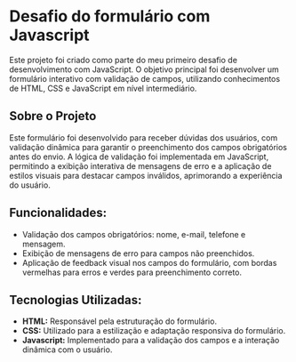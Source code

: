 <h1>Desafio do formulário com Javascript</h1>
<p>Este projeto foi criado como parte do meu primeiro desafio de desenvolvimento com JavaScript. O objetivo principal foi desenvolver um formulário interativo com validação de campos, utilizando conhecimentos de HTML, CSS e JavaScript em nível intermediário.</p>

<h2>Sobre o Projeto</h2>
<p>Este formulário foi desenvolvido para receber dúvidas dos usuários, com validação dinâmica para garantir o preenchimento dos campos obrigatórios antes do envio. A lógica de validação foi implementada em JavaScript, permitindo a exibição interativa de mensagens de erro e a aplicação de estilos visuais para destacar campos inválidos, aprimorando a experiência do usuário.</p>

<h2>Funcionalidades:</h2>
<ul>
  <li>Validação dos campos obrigatórios: nome, e-mail, telefone e mensagem.</li>
  <li>Exibição de mensagens de erro para campos não preenchidos.</li>
  <li>Aplicação de feedback visual nos campos do formulário, com bordas vermelhas para erros e verdes para preenchimento correto.</li>
</ul>
<h2>Tecnologias Utilizadas:</h2>
<ul>
  <li><strong>HTML:</strong> Responsável pela estruturação do formulário.</li>
  <li><strong>CSS:</strong> Utilizado para a estilização e adaptação responsiva do formulário.</li>
  <li><strong>Javascript:</strong> Implementado para a validação dos campos e a interação dinâmica com o usuário.</li>
</ul>
